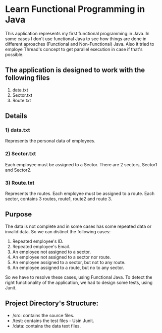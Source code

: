 # Learn Functional Programming in Java
This application represents my first functional programming in Java. In some cases I don't use functional Java to see how things are done in different aproaches (Functional and Non-Functional) Java. Also it tried to employe Thread's concept to get parallel execution in case if that's possible.

## The application is designed to work with the following files
  1) data.txt
  2) Sector.txt
  3) Route.txt

## Details
 ### 1) data.txt
 Represents the personal data of employees.
 
 ### 2) Sector.txt
 Each employee must be assigned to a Sector. There are 2 sectors, Sector1 and Sector2.
 
 ### 3) Route.txt
 Represents the routes. Each employee must be assigned to a route. Each sector, contains 3 routes, route1, route2 and route 3.
 
 ## Purpose
 The data is not complete and in some cases has some repeated data or invalid data. So we can distinct the following cases:
  1) Repeated employee's ID.
  2) Repeated employee's Email.
  3) An employee not assigned to a sector.
  4) An employee not assigned to a sector nor route.
  5) An employee assigned to a sector, but not to any route.
  6) An employee assigned to a route, but no to any sector.
  
 So we have to resolve these cases, using Functional Java. To detect the right functionality of the application, we had to design 
 some tests, using Junit.
 
 ## Project Directory's Structure:
 - /src: contains the source files.
 - /test: contains the test files - Usin Junit.
 - /data: contains the data text files.
 
 
  
